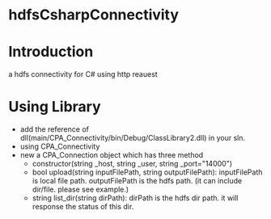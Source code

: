 # hdfsCsharpConnectivity

# Introduction
a hdfs connectivity for C# using http reauest

# Using Library
* add the reference of dll(main/CPA_Connectivity/bin/Debug/ClassLibrary2.dll) in your sln.	
* using CPA_Connectivity
* new a CPA_Connection object which has three method
	* constructor(string _host, string _user, string _port="14000")
	* bool upload(string inputFilePath, string outputFilePath): inputFilePath is local file path. outputFilePath is the hdfs path. (it can include dir/file. please see example.)
	* string list_dir(string dirPath): dirPath is the hdfs dir path. it will response the status of this dir.
